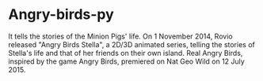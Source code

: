 #   Angry-birds-py
It tells the stories of the Minion Pigs' life. On 1 November 2014, Rovio released "Angry Birds Stella", a 2D/3D animated series, telling the stories of Stella's life and that of her friends on their own island. Real Angry Birds, inspired by the game Angry Birds, premiered on Nat Geo Wild on 12 July 2015.
